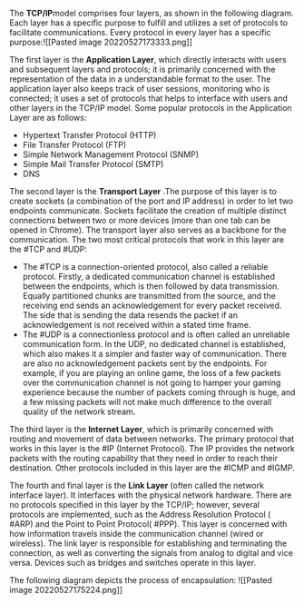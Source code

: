 The **TCP/IP**model comprises four layers, as shown in the following diagram. Each layer has a specific purpose to fulfill and utilizes a set of protocols to facilitate communications. Every protocol in every layer has a specific purpose:![[Pasted image 20220527173333.png]]

The first layer is the **Application Layer**, which directly interacts with users and subsequent layers and protocols; it is primarily concerned with the representation of the data in a understandable format to the user. The application layer also keeps track of user sessions, monitoring who is connected; it uses a set of protocols that helps to interface with users and other layers in the TCP/IP model. Some popular protocols in the Application Layer are as follows:
- Hypertext Transfer Protocol (HTTP)
-  File Transfer Protocol (FTP)
-  Simple Network Management Protocol (SNMP)
-  Simple Mail Transfer Protocol (SMTP)
- DNS

The second layer is the **Transport Layer** .The purpose of this layer is to create sockets (a combination of the port and IP address) in order to let two endpoints communicate. Sockets facilitate the creation of multiple distinct connections between two or more devices (more than one tab can be opened in Chrome).
The transport layer also serves as a backbone for the communication. The two most critical protocols that work in this layer are the #TCP and #UDP:
- The #TCP is a connection-oriented protocol, also called a reliable protocol. Firstly, a dedicated communication channel is established between the endpoints, which is then followed by data transmission. Equally partitioned chunks are transmitted from the source, and the receiving end sends an acknowledgement for every packet received. The side that is sending the data resends the packet if an acknowledgement is not received within a stated time frame. 
- The #UDP is a connectionless protocol and is often called an unreliable communication form. In the UDP, no dedicated channel is established, which also makes it a simpler and faster way of communication. There are also no acknowledgement packets sent by the endpoints. For example, if you are playing an online game, the loss of a few packets over the communication channel is not going to hamper your gaming experience because the number of packets coming through is huge, and a few missing packets will not make much difference to the overall quality of the network stream.

The third layer is the **Internet Layer**, which is primarily concerned with routing and movement of data between networks. The primary protocol that works in this layer is the #IP (Internet Protocol). The IP provides the network packets with the routing capability that they need in order to reach their destination. Other protocols included in this layer are the #ICMP and #IGMP.

The fourth and final layer is the **Link Layer** (often called the network interface layer). It interfaces with the physical network hardware. There are no protocols specified in this layer by the TCP/IP; however, several protocols are implemented, such as the Address Resolution Protocol ( #ARP) and the Point to Point Protocol( #PPP). This layer is concerned with how information travels inside the communication channel (wired or wireless). The link layer is responsible for establishing and terminating the connection, as well as converting the signals from analog to digital and vice versa. Devices such as bridges and switches operate in this layer.

The following diagram depicts the process of encapsulation:
![[Pasted image 20220527175224.png]]
